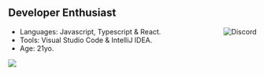## Developer Enthusiast
<img align='right' src="https://lanyard.cnrad.dev/api/390854220699402251?theme=dark&bg=151515&borderRadius=5px" alt="Discord">

- Languages: Javascript, Typescript & React.
- Tools: Visual Studio Code & IntelliJ IDEA.
- Age: 21yo.

<img align='left' src="https://spotify-github-profile.vercel.app/api/view?uid=f8e255a0ee2748f9&cover_image=true&theme=novatorem&show_offline=false&background_color=121212&interchange=false&bar_color=53b14f&bar_color_cover=false)](https://github.com/kittinan/spotify-github-profile">
